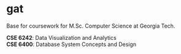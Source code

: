 # gat
Base for coursework for M.Sc. Computer Science at Georgia Tech.

<p>
  <b>CSE 6242</b>: Data Visualization and Analytics<br>
  <b>CSE 6400</b>: Database System Concepts and Design
</p>
